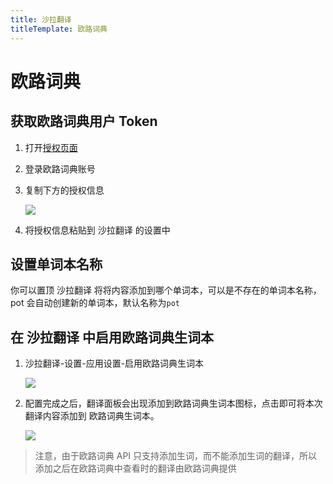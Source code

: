 ```yaml
---
title: 沙拉翻译
titleTemplate: 欧路词典
---
```


# 欧路词典

## 获取欧路词典用户 Token

1. 打开[授权页面](http://my.eudic.net/OpenAPI/Authorization)

2. 登录欧路词典账号

3. 复制下方的授权信息

   ![](./asset/eudic1.png)

4. 将授权信息粘贴到 沙拉翻译 的设置中

## 设置单词本名称

你可以置顶 沙拉翻译 将将内容添加到哪个单词本，可以是不存在的单词本名称，pot 会自动创建新的单词本，默认名称为`pot`

## 在 沙拉翻译 中启用欧路词典生词本

1. 沙拉翻译-设置-应用设置-启用欧路词典生词本

   ![](./asset/eudic2.png)

2. 配置完成之后，翻译面板会出现添加到欧路词典生词本图标，点击即可将本次翻译内容添加到 欧路词典生词本。

   ![](./asset/eudic3.png)

> 注意，由于欧路词典 API 只支持添加生词，而不能添加生词的翻译，所以添加之后在欧路词典中查看时的翻译由欧路词典提供
